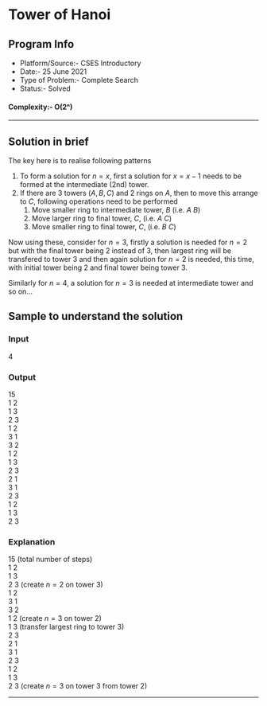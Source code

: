 # Tower of Hanoi
## Program Info
- Platform/Source:- CSES Introductory
- Date:- 25 June 2021
- Type of Problem:- Complete Search
- Status:- Solved
#### Complexity:- O(2ⁿ) 
---
## Solution in brief
The key here is to realise following patterns
1. To form a solution for $n = x$, first a solution for $x = x-1$ needs to be formed at the intermediate (2nd) tower.
2. If there are 3 towers ($A,B,C$) and 2 rings on $A$, then to move this arrange to $C$, following operations need to be performed
   1. Move smaller ring to intermediate tower, $B$ (i.e. $A\text{ }B$)
   2. Move larger ring to final tower, $C$, (i.e. $A\text{ }C$)
   3. Move smaller ring to final tower, $C$, (i.e. $B\text{ }C$)

Now using these, consider for $n=3$, firstly a solution is needed for $n=2$ but with the final tower being $2$ instead of $3$, then largest ring will be transfered to tower $3$ and then again solution for $n=2$ is needed, this time, with initial tower being $2$ and final tower being tower $3$.

Similarly for $n=4$, a solution for $n=3$ is needed at intermediate tower and so on...

## Sample to understand the solution

### Input
4

### Output
15\
1 2\
1 3\
2 3\
1 2\
3 1\
3 2\
1 2\
1 3\
2 3\
2 1\
3 1\
2 3\
1 2\
1 3\
2 3

### Explanation

15 (total number of steps)\
1 2\
1 3\
2 3 (create $n=2$ on tower $3$)\
1 2\
3 1\
3 2\
1 2 (create $n=3$ on tower $2$)\
1 3 (transfer largest ring to tower $3$)\
2 3\
2 1\
3 1\
2 3\
1 2\
1 3\
2 3 (create $n=3$ on tower $3$ from tower $2$)

---